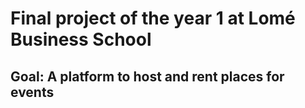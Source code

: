 ﻿# Final project of the year 1 at Lomé Business School

## Goal: A platform to host and rent places for events